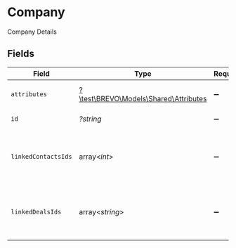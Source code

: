 # Company

Company Details


## Fields

| Field                                                                              | Type                                                                               | Required                                                                           | Description                                                                        | Example                                                                            |
| ---------------------------------------------------------------------------------- | ---------------------------------------------------------------------------------- | ---------------------------------------------------------------------------------- | ---------------------------------------------------------------------------------- | ---------------------------------------------------------------------------------- |
| `attributes`                                                                       | [?\test\BREVO\Models\Shared\Attributes](../../Models/Shared/Attributes.md)         | :heavy_minus_sign:                                                                 | Company attributes with values                                                     |                                                                                    |
| `id`                                                                               | *?string*                                                                          | :heavy_minus_sign:                                                                 | Unique comoany id                                                                  | 629475917295261d9b1f4403                                                           |
| `linkedContactsIds`                                                                | array<*int*>                                                                       | :heavy_minus_sign:                                                                 | Contact ids for contacts linked to this company                                    | [1,2,3]                                                                            |
| `linkedDealsIds`                                                                   | array<*string*>                                                                    | :heavy_minus_sign:                                                                 | Deals ids for companies linked to this company                                     | ["61a5ce58c5d4795761045990","61a5ce58c5d4795761045991","61a5ce58c5d4795761045992"] |